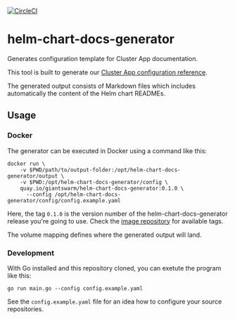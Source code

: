 [![CircleCI](https://circleci.com/gh/giantswarm/helm-chart-docs-generator/tree/master.svg?style=svg&circle-token=2847f4b99edcb9776cbd8ee622b294eb96bfd55f)](https://circleci.com/gh/giantswarm/helm-chart-docs-generator/tree/master)

# helm-chart-docs-generator

Generates configuration template for Cluster App documentation.

This tool is built to generate our [Cluster App configuration reference](https://docs.giantswarm.io/ui-api/management-api/cluster-apps/).

The generated output consists of Markdown files which includes automatically the content of the Helm chart READMEs.

## Usage

### Docker

The generator can be executed in Docker using a command like this:

```nohighlight
docker run \
    -v $PWD/path/to/output-folder:/opt/helm-chart-docs-generator/output \
    -v $PWD:/opt/helm-chart-docs-generator/config \
    quay.io/giantswarm/helm-chart-docs-generator:0.1.0 \
      --config /opt/helm-chart-docs-generator/config/config.example.yaml
```

Here, the tag `0.1.0` is the version number of the helm-chart-docs-generator release you're going to use. Check the [image repository](https://quay.io/repository/giantswarm/helm-chart-docs-generator?tab=tags) for available tags.

The volume mapping defines where the generated output will land.

### Development

With Go installed and this repository cloned, you can exetute the program like this:

```nohighlight
go run main.go --config config.example.yaml
```

See the `config.example.yaml` file for an idea how to configure your source repositories.
